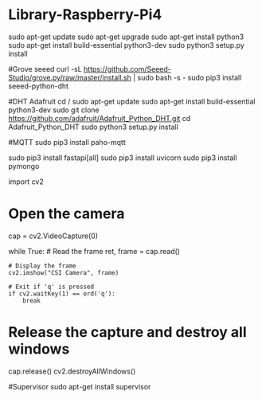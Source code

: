 # Library-Raspberry-Pi4
sudo apt-get update
sudo apt-get upgrade
sudo apt-get install python3
sudo apt-get install build-essential python3-dev
sudo python3 setup.py install

#Grove seeed
curl -sL https://github.com/Seeed-Studio/grove.py/raw/master/install.sh | sudo bash -s -
sudo pip3 install seeed-python-dht

#DHT Adafruit
cd /
sudo apt-get update
sudo apt-get install build-essential python3-dev
sudo git clone https://github.com/adafruit/Adafruit_Python_DHT.git
cd Adafruit_Python_DHT
sudo python3 setup.py install

#MQTT
sudo pip3 install paho-mqtt

sudo pip3 install fastapi[all]
sudo pip3 install uvicorn
sudo pip3 install pymongo


import cv2

# Open the camera
cap = cv2.VideoCapture(0)

while True:
    # Read the frame
    ret, frame = cap.read()

    # Display the frame
    cv2.imshow("CSI Camera", frame)

    # Exit if 'q' is pressed
    if cv2.waitKey(1) == ord('q'):
        break

# Release the capture and destroy all windows
cap.release()
cv2.destroyAllWindows()













#Supervisor
sudo apt-get install supervisor
